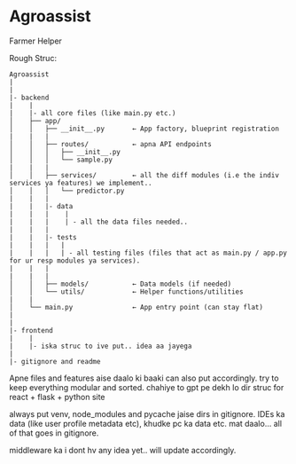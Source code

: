 # Agroassist
Farmer Helper


Rough Struc:
```
Agroassist
|
|
|- backend
|    |
|    |- all core files (like main.py etc.) 
│    ├── app/
│    │   ├── __init__.py       ← App factory, blueprint registration
|    |   |
│    │   ├── routes/           ← apna API endpoints
│    │   │   ├── __init__.py
│    │   │   └── sample.py
|    |   |
│    │   ├── services/         ← all the diff modules (i.e the indiv services ya features) we implement.. 
│    │   │   └── predictor.py
|    |   |
|    |   |- data
|    |   |    |
|    |   |    | - all the data files needed..
|    |   |
|    |   |- tests
|    |   |   |
|    |   |   | - all testing files (files that act as main.py / app.py for ur resp modules ya services).
|    |   |
|    |   |
│    │   ├── models/           ← Data models (if needed)
│    │   └── utils/            ← Helper functions/utilities
|    |
│    └── main.py               ← App entry point (can stay flat)
|
|
|- frontend
|    |
|    |- iska struc to ive put.. idea aa jayega
|
|- gitignore and readme

```
Apne files and features aise daalo ki baaki can also put accordingly. try to keep everything modular and sorted. chahiye to gpt pe dekh lo dir struc for react + flask + python site 

always put venv, node_modules and pycache jaise dirs in gitignore.
IDEs ka data (like user profile metadata etc), khudke pc ka data etc. mat daalo... all of that goes in gitignore.

middleware ka i dont hv any idea yet.. will update accordingly.
